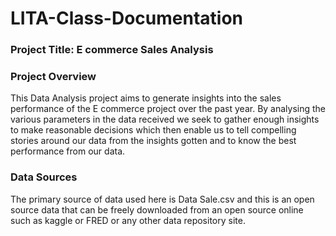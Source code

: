 # LITA-Class-Documentation

### Project Title: E commerce Sales Analysis

### Project Overview
This Data Analysis project aims to generate insights into the sales performance of the E commerce project over the past year. By analysing the various parameters in the data received we seek to gather enough insights to make reasonable decisions which then enable us to tell compelling stories around our data from the insights gotten and to know the best performance from our data.

### Data Sources
The primary source of data used here is Data Sale.csv and this is an open source data that can be freely downloaded from an open source online such as kaggle or FRED or any other data repository site.
